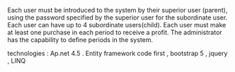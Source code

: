 Each user must be introduced to the system by their superior user (parent), using the password specified by the superior user for the subordinate user.
Each user can have up to 4 subordinate users(child).
Each user must make at least one purchase in each period to receive a profit.
The administrator has the capability to define periods in the system.

technologies : Ap.net 4.5 . Entity framework code first , bootstrap 5 , jquery , LINQ




